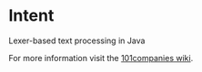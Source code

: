 # Intent
Lexer-based text processing in Java

For more information visit the [101companies wiki](http://www.101companies.org).